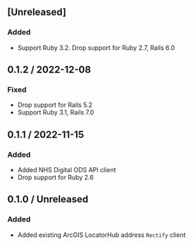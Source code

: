 ## [Unreleased]
### Added
* Support Ruby 3.2. Drop support for Ruby 2.7, Rails 6.0

## 0.1.2 / 2022-12-08
### Fixed
* Drop support for Rails 5.2
* Support Ruby 3.1, Rails 7.0

## 0.1.1 / 2022-11-15
### Added
* Added NHS Digital ODS API client
* Drop support for Ruby 2.6

## 0.1.0 / Unreleased
### Added
* Added existing ArcGIS LocatorHub address `Rectify` client
